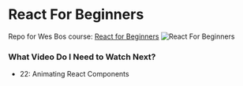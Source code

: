 # React For Beginners
Repo for Wes Bos course: [React for Beginners](https://reactforbeginners.com)
![React For Beginners](https://camo.githubusercontent.com/c412c8d1312ed62398117d0be2305eb109f48fef/68747470733a2f2f7765732e696f2f646741512f636f6e74656e74)

### What Video Do I Need to Watch Next?
* 22: Animating React Components